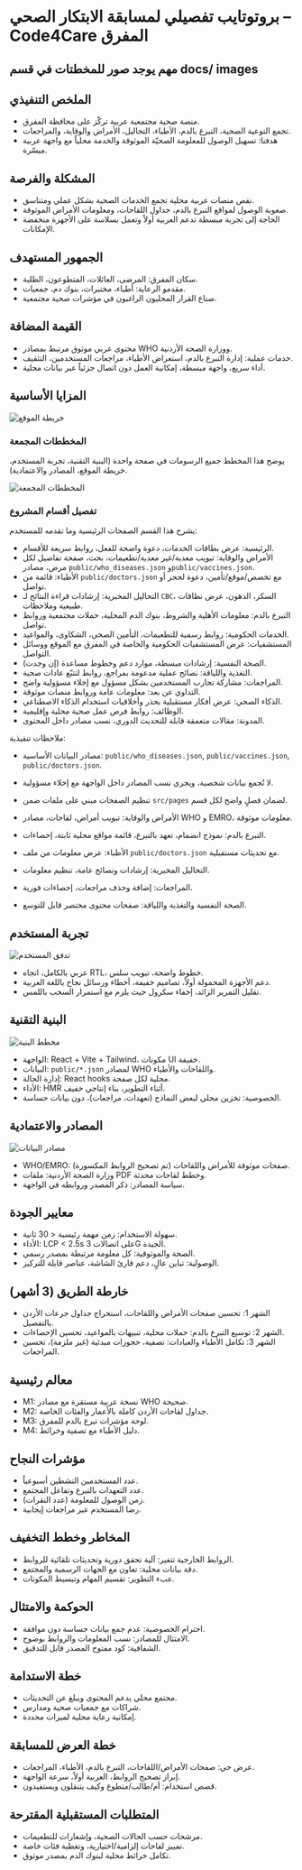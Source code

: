 # بروتوتايب تفصيلي لمسابقة الابتكار الصحي – Code4Care المفرق

## مهم يوجد صور للمخطتات في قسم docs/ images 

## الملخص التنفيذي
- منصة صحية مجتمعية عربية تركّز على محافظة المفرق.
- تجمع التوعية الصحية، التبرع بالدم، الأطباء، التحاليل، الأمراض والوقاية، والمراجعات.
- هدفنا: تسهيل الوصول للمعلومة الصحيّة الموثوقة والخدمة محلياً مع واجهة عربية ميسّرة.

## المشكلة والفرصة
- نقص منصات عربية محلية تجمع الخدمات الصحية بشكل عملي ومتناسق.
- صعوبة الوصول لمواقع التبرع بالدم، جداول اللقاحات، ومعلومات الأمراض الموثوقة.
- الحاجة إلى تجربة مبسطة تدعم العربية أولاً وتعمل بسلاسة على الأجهزة منخفضة الإمكانات.

## الجمهور المستهدف
- سكان المفرق: المرضى، العائلات، المتطوعون، الطلبة.
- مقدمو الرعاية: أطباء، مختبرات، بنوك دم، جمعيات.
- صناع القرار المحليون الراغبون في مؤشرات صحية مجتمعية.

## القيمة المضافة
- محتوى عربي موثوق مرتبط بمصادر WHO ووزارة الصحة الأردنية.
- خدمات عملية: إدارة التبرع بالدم، استعراض الأطباء، مراجعات المستخدمين، التثقيف.
- أداء سريع، واجهة مبسطة، إمكانية العمل دون اتصال جزئياً عبر بيانات محلية.

## المزايا الأساسية

![خريطة الموقع](./images/sitemap.svg)

### المخططات المجمعة
يوضح هذا المخطط جميع الرسومات في صفحة واحدة (البنية التقنية، تجربة المستخدم، خريطة الموقع، المصادر والاعتمادية).

![المخططات المجمعة](./images/all_diagrams_overview.svg)

### تفصيل أقسام المشروع
يشرح هذا القسم الصفحات الرئيسية وما تقدمه للمستخدم:

- الرئيسية: عرض بطاقات الخدمات، دعوة واضحة للفعل، روابط سريعة للأقسام.
- الأمراض والوقاية: تبويب معدية/غير معدية/تطعيمات، بحث، صفحة تفاصيل لكل مرض، مصادر `public/who_diseases.json` و`public/vaccines.json`.
- الأطباء: قائمة من `public/doctors.json` مع تخصص/موقع/تأمين، دعوة لحجز أو تواصل.
- التحاليل المخبرية: إرشادات قراءة النتائج لـ `CBC`، السكر، الدهون، عرض نطاقات طبيعية وملاحظات.
- التبرع بالدم: معلومات الأهلية والشروط، بنوك الدم المحلية، حملات مجتمعية وروابط تواصل.
- الخدمات الحكومية: روابط رسمية للتطعيمات، التأمين الصحي، الشكاوى، والمواعيد.
- المستشفيات: عرض المستشفيات الحكومية والخاصة في المفرق مع الموقع ووسائل التواصل.
- الصحة النفسية: إرشادات مبسطة، موارد دعم وخطوط مساعدة (إن وجدت).
- التغذية واللياقة: نصائح عملية مدعومة بمراجع، روابط لتتبّع عادات صحية.
- المراجعات: مشاركة تجارب المستخدمين بشكل مسؤول مع إخلاء مسؤولية واضح.
- التداوي عن بعد: معلومات عامة وروابط منصات موثوقة.
- الذكاء الصحي: عرض أفكار مستقبلية بحذر وأخلاقيات استخدام الذكاء الاصطناعي.
- الوظائف: روابط فرص عمل صحية محلية وإقليمية.
- المدونة: مقالات متعمقة قابلة للتحديث الدوري، نسب مصادر داخل المحتوى.

ملاحظات تنفيذية:
- مصادر البيانات الأساسية: `public/who_diseases.json`, `public/vaccines.json`, `public/doctors.json`.
- لا تُجمع بيانات شخصية، ويجري نسب المصادر داخل الواجهة مع إخلاء مسؤولية.
- تنظيم الصفحات مبني على ملفات ضمن `src/pages` لضمان فصلٍ واضح لكل قسم.

- الأمراض والوقاية: تبويب أمراض، لقاحات، مصادر WHO و EMRO، معلومات موثوقة.
- التبرع بالدم: نموذج انضمام، تعهد بالتبرع، قائمة مواقع محلية ثابتة، إحصاءات.
- الأطباء: عرض معلومات من ملف `public/doctors.json` مع تحديثات مستقبلية.
- التحاليل المخبرية: إرشادات ونصائح عامة، تنظيم معلومات.
- المراجعات: إضافة وحذف مراجعات، إحصاءات فورية.
- الصحة النفسية والتغذية واللياقة: صفحات محتوى مختصر قابل للتوسع.

## تجربة المستخدم

![تدفق المستخدم](./images/user_flow.svg)

- عربي بالكامل، اتجاه RTL، خطوط واضحة، تبويب سلس.
- دعم الأجهزة المحمولة أولاً، تصاميم خفيفة، أخطاء ورسائل نجاح باللغة العربية.
- تقليل التمرير الزائد، إخفاء سكرول حيث يلزم مع استمرار السحب باللمس.

## البنية التقنية

![مخطط البنية](./images/architecture.svg)

- الواجهة: React + Vite + Tailwind، مكونات UI خفيفة.
- البيانات: `public/*.json` لمصادر WHO واللقاحات والأطباء.
- إدارة الحالة: React hooks محلية لكل صفحة.
- الأداء: HMR أثناء التطوير، بناء إنتاجي خفيف.
- الخصوصية: تخزين محلي لبعض النماذج (تعهدات، مراجعات)، دون بيانات حساسة.

## المصادر والاعتمادية

![مصادر البيانات](./images/data_sources.svg)

- WHO/EMRO: صفحات موثوقة للأمراض واللقاحات (تم تصحيح الروابط المكسورة).
- وزارة الصحة الأردنية: ملفات PDF وخطط لقاحات محدثة.
- سياسة المصادر: ذكر المصدر وروابطه في الواجهة.

## معايير الجودة
- سهولة الاستخدام: زمن مهمة رئيسية < 30 ثانية.
- الأداء: LCP < 2.5s على اتصالات 3G الجيدة.
- الصحة والموثوقية: كل معلومة مرتبطة بمصدر رسمي.
- الوصولية: تباين عالٍ، دعم قارئ الشاشة، عناصر قابلة للتركيز.

## خارطة الطريق (3 أشهر)
- الشهر 1: تحسين صفحات الأمراض واللقاحات، استخراج جداول جرعات الأردن بالتفصيل.
- الشهر 2: توسيع التبرع بالدم: حملات محلية، تنبيهات بالمواعيد، تحسين الإحصاءات.
- الشهر 3: تكامل الأطباء والعيادات: تصفية، حجوزات مبدئية (غير ملزمة)، تحسين المراجعات.

## معالم رئيسية
- M1: نسخة عربية مستقرة مع مصادر WHO صحيحة.
- M2: جداول لقاحات الأردن كاملة بالأعمار والفئات الخاصة.
- M3: لوحة مؤشرات تبرع بالدم للمفرق.
- M4: دليل الأطباء مع تصفية وخرائط.

## مؤشرات النجاح
- عدد المستخدمين النشطين أسبوعياً.
- عدد التعهدات بالتبرع وتفاعل المجتمع.
- زمن الوصول للمعلومة (عدد النقرات).
- رضا المستخدم عبر مراجعات إيجابية.

## المخاطر وخطط التخفيف
- الروابط الخارجية تتغير: آلية تحقق دورية وتحديثات تلقائية للروابط.
- دقة بيانات محلية: تعاون مع الجهات الرسمية والمجتمع.
- عبء التطوير: تقسيم المهام وتبسيط المكونات.

## الحوكمة والامتثال
- احترام الخصوصية: عدم جمع بيانات حساسة دون موافقة.
- الامتثال للمصادر: نسب المعلومات والروابط بوضوح.
- الشفافية: كود مفتوح المصدر قابل للتدقيق.

## خطة الاستدامة
- مجتمع محلي يدعم المحتوى ويبلغ عن التحديثات.
- شراكات مع جمعيات صحية ومدارس.
- إمكانية رعاية محلية لميزات محددة.

## خطة العرض للمسابقة
- عرض حي: صفحات الأمراض/اللقاحات، التبرع بالدم، الأطباء، المراجعات.
- إبراز تصحيح الروابط، العربية أولاً، سرعة الواجهة.
- قصص استخدام: أم/طالب/متطوع وكيف يتنقلون ويستفيدون.

## المتطلبات المستقبلية المقترحة
- مرشحات حسب الحالات الصحية، وإشعارات للتطعيمات.
- تمييز لقاحات إلزامية/اختيارية، وتغطية فئات خاصة.
- تكامل خرائط محلية لبنوك الدم بمصدر موثوق.